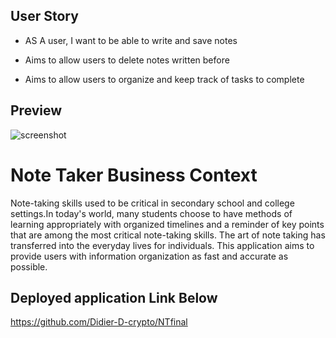 ## User Story

- AS A user, I want to be able to write and save notes

- Aims to allow users to delete notes written before

- Aims to allow users to organize and keep track of tasks to complete

## Preview
![screenshot](assets/images/2020-04-30(6).png)



# Note Taker Business Context

Note-taking skills used to be critical in secondary school and college settings.In today's world, many students choose to have methods of learning appropriately with organized timelines and a reminder of key points that are among the most critical note-taking skills.  The art of note taking has transferred into the everyday lives for 
individuals. This application aims to provide users with information organization as fast and accurate as possible.


## Deployed application Link Below
https://github.com/Didier-D-crypto/NTfinal










